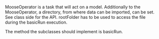 MooseOperator is a task that will act on a model. Additionally to the MooseOperator, a directory, from where data can be imported, can be set. 
See class side for the API. 
rootFolder has to be used to access the file during the basicRun execution.

The method the subclasses should implement is basicRun.